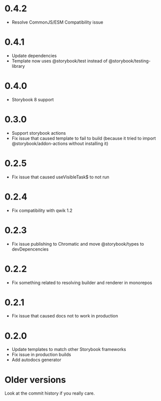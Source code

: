 # 0.4.2

- Resolve CommonJS/ESM Compatibility issue

# 0.4.1

- Update dependencies
- Template now uses @storybook/test instead of @storybook/testing-library

# 0.4.0

- Storybook 8 support

# 0.3.0

- Support storybook actions
- Fix issue that caused template to fail to build (because it tried to import @storybook/addon-actions without installing it)

# 0.2.5

- Fix issue that caused useVisibleTask$ to not run

# 0.2.4

- Fix compatibility with qwik 1.2

# 0.2.3

- Fix issue publishing to Chromatic and move @storybook/types to devDepencencies

# 0.2.2

- Fix something related to resolving builder and renderer in monorepos

# 0.2.1

- Fix issue that caused docs not to work in production

# 0.2.0

- Update templates to match other Storybook frameworks
- Fix issue in production builds
- Add autodocs generator

# Older versions

Look at the commit history if you really care.
